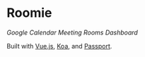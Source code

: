 # Roomie

*Google Calendar Meeting Rooms Dashboard*

Built with [Vue.js](https://vuejs.org/), [Koa](http://koajs.com/), and [Passport](http://www.passportjs.org/). 
